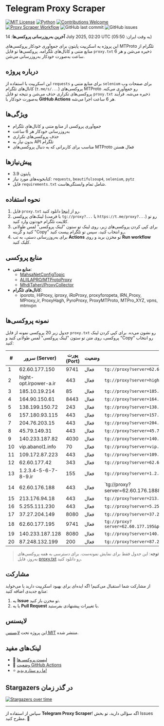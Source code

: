 # Telegram Proxy Scraper

[![MIT License](https://img.shields.io/badge/license-MIT-blue.svg)](https://opensource.org/licenses/MIT)
[![Python](https://img.shields.io/badge/python-3.9-blue)](https://www.python.org/downloads/)
[![Contributions Welcome](https://img.shields.io/badge/contributions-welcome-brightgreen.svg?style=flat)](https://github.com/Argh94/telegram-proxy-scraper/issues)
[![Proxy Scraper Workflow](https://github.com/Poriya58p/telegram-proxy-scraper/actions/workflows/scraper.yml/badge.svg)](https://github.com/Argh94/telegram-proxy-scraper/actions/workflows/scraper.yml)
![GitHub last commit](https://img.shields.io/github/last-commit/Argh94/telegram-proxy-scraper)
![GitHub issues](https://img.shields.io/github/issues/Argh94/telegram-proxy-scraper)

**آخرین به‌روزرسانی پروکسی‌ها**: 14 July 2025, 02:20 UTC (به وقت ایران: 05:50)

این پروژه یه اسکریپت پایتون برای جمع‌آوری خودکار پروکسی‌های MTProto تلگرام از منابع متنی و کانال‌های تلگرامه. پروکسی‌ها تو فایل `proxy.txt` ذخیره می‌شن و هر 6 ساعت به‌صورت خودکار به‌روزرسانی می‌شن.

## درباره پروژه

این اسکریپت با استفاده از `requests` برای منابع متنی و `selenium` برای صفحات وب کانال‌های تلگرام (`t.me/s/...`) پروکسی‌های MTProto رو جمع‌آوری می‌کنه. پروکسی‌های تکراری حذف می‌شن و نتیجه تو فایل `proxy.txt` ذخیره می‌شه. فرآیند به‌صورت خودکار با **GitHub Actions** هر 6 ساعت اجرا می‌شه.

## ویژگی‌ها
- جمع‌آوری پروکسی از منابع متنی و کانال‌های تلگرام
- به‌روزرسانی خودکار هر 6 ساعت
- حذف پروکسی‌های تکراری
- بدون نیاز به API تلگرام
- مناسب برای کاربرانی که به دنبال پروکسی‌های MTProto فعال هستن

## پیش‌نیازها
- پایتون 3.9
- کتابخونه‌های مورد نیاز: `requests`, `beautifulsoup4`, `selenium`, `pytz`
- فایل `requirements.txt` شامل تمام وابستگی‌هاست.

## نحوه استفاده
1. فایل `proxy.txt` رو از [اینجا](proxy.txt) دانلود کنید.
2. لینک‌های پروکسی (با فرمت `tg://proxy?...` یا `https://t.me/proxy?...`) رو تو کلاینت تلگرام خودتون وارد کنید.
3. برای کپی کردن پروکسی‌های زیر، روی لینک تو ستون "لینک پروکسی" لمس طولانی کنید و گزینه "Copy" رو انتخاب کنید، سپس تو تلگرام پیست کنید.
4. برای به‌روزرسانی دستی، به تب **Actions** تو مخزن برید و روی **Run workflow** کلیک کنید.

## منابع پروکسی
- **منابع متنی**:
  - [MahsaNetConfigTopic](https://raw.githubusercontent.com/MahsaNetConfigTopic/proxy/main/proxies.txt)
  - [ALIILAPRO/MTProtoProxy](https://raw.githubusercontent.com/ALIILAPRO/MTProtoProxy/main/proxy-list.txt)
  - [MhdiTaheri/ProxyCollector](https://raw.githubusercontent.com/MhdiTaheri/ProxyCollector/main/proxy.txt)
- **کانال‌های تلگرام**:
  - iporoto, HiProxy, iproxy, iRoProxy, proxyforopeta, IRN_Proxy, MProxy_ir, ProxyHagh, PyroProxy, ProxyMTProto, MTPro_XYZ, vpns, mtmvpn

## نمونه پروکسی‌ها
جدول زیر 20 پروکسی نمونه از فایل `proxy.txt` رو نشون می‌ده. برای کپی کردن لینک پروکسی، روی متن تو ستون "لینک پروکسی" لمس طولانی کنید و "Copy" رو انتخاب کنید:

| #  | سرور (Server)       | پورت (Port) | وضعیت     | لینک پروکسی                     |
|----|---------------------|-------------|-----------|---------------------------------|
| 1 | 62.60.177.150 | 9741 | فعال | `tg://proxy?server=62.60.177.150&port=9741&secret=ee0000f00f0f775555fffffff5006e2e696d656469612e737465616d706f77657265642e636f6d` |
| 2 | hight-opt.irpower-a.ir | 443 | فعال | `tg://proxy?server=hight-opt.irpower-a.ir&port=443&secret=eed77db43ee3721f0fcb40a4ff63b5cd276D656469612E737465616D706F77657265642E636F6D` |
| 3 | 185.10.19.214 | 85 | فعال | `tg://proxy?server=185.10.19.214&port=85&secret=eec3c91d2178694563acb01e6f24757b757a756c612e6972` |
| 4 | 164.90.150.61 | 8443 | فعال | `tg://proxy?server=164.90.150.61&port=8443&secret=ee151151151151151151151151151151157777772e6170706c652e636f6d` |
| 5 | 138.199.150.72 | 243 | فعال | `tg://proxy?server=138.199.150.72&port=243&secret=eeRighJJvXrFGRMCIMJdCQ` |
| 6 | 157.180.93.115 | 443 | فعال | `tg://proxy?server=157.180.93.115&port=443&secret=ec742282124f04d318551341ead76457` |
| 7 | 204.76.203.15 | 443 | فعال | `tg://proxy?server=204.76.203.15&port=443&secret=15115115115115115115115115115115` |
| 8 | 45.79.149.31 | 443 | فعال | `tg://proxy?server=45.79.149.31&port=443&secret=ee0000f00f0f775555fffffff6006e2e697777772e77696b6970656469612e6f7267` |
| 9 | 140.233.187.82 | 4030 | فعال | `tg://proxy?server=140.233.187.82&port=4030&secret=ee0000f00f0f775555fffffff5006e2e696d656469612e737465616d706f77657265642e636f6d` |
| 10 | vip.abanol1.info | 70 | فعال | `tg://proxy?server=vip.abanol1.info&port=70&secret=eed77db43ee3721f0fcb40a4ff63b5cd276d656469612e737465616d706f77657265642e636f6d` |
| 11 | 109.172.87.223 | 443 | فعال | `tg://proxy?server=109.172.87.223&port=443&secret=7td9tD7jch8Py0Ck_2O1zSdtZWRpYS5zdGVhb` |
| 12 | 62.60.177.42 | 343 | فعال | `tg://proxy?server=62.60.177.42&port=343&secret=FgMBAgABAAfwAwOG4kw63QAAAAAAAAAAAAAAAAAAAAAAAAAAAAAAAA.` |
| 13 | 1.2.3.4-5-6-7-8-9.ir | 155 | فعال | `tg://proxy?server=1.2.3.4-5-6-7-8-9.ir&port=155&secret=7ggggggggggggggggggggggtLXd-Z28tLS0=` |
| 14 | 62.60.176.188 | 443 | فعال | `tg://proxy?server=62.60.176.188&port=443&secret=eed77db43ee3721f0fcb40a4ff63b5cd276D656469612E737465616D706F77657265642E636F6D)‌|‌[همراه](https://t.me/proxy?server=62.60.176.197` |
| 15 | 213.176.94.18 | 443 | فعال | `tg://proxy?server=213.176.94.18&port=443&secret=ee151151151151151151151151151151156D656469612E737465616D706F77657265642E636F6D` |
| 16 | 5.255.111.230 | 443 | فعال | `tg://proxy?server=5.255.111.230&port=443&secret=7u0h9W68_BTpDShqHaz086xzMy5hbWF6b25hd3MuY29t` |
| 17 | 37.27.204.149 | 8080 | فعال | `tg://proxy?server=37.27.204.149&port=8080&secret=7k0eee___00000____222-4tLXd3dy5zeG8tPQ==)__` |
| 18 | 62.60.177.195 | 9741 | فعال | `tg://proxy?server=62.60.177.195&port=9741&secret=ee0000f00f0f775555fffffff5006e2e696d656469612e737465616d706f77657265642e636f6dhjkkjtredxgjk` |
| 19 | 140.233.187.128 | 8080 | فعال | `tg://proxy?server=140.233.187.128&port=8080&secret=eed77db43ee3721f0fcb40a4ff63b5cd276d656469612e737465616d706f77657265642e636f6d` |
| 20 | 87.248.132.199 | 200 | فعال | `tg://proxy?server=87.248.132.199&port=200&secret=eeNEgYdJvXrFGRMCIMJdCQ` |


> **توجه**: این جدول فقط برای نمایش نمونه‌ست. برای دسترسی به همه پروکسی‌های به‌روز، فایل [proxy.txt](proxy.txt) رو دانلود کنید.

## مشارکت
از مشارکت شما استقبال می‌کنیم! اگه ایده‌ای برای بهبود اسکریپت دارید یا می‌خواید منابع جدیدی اضافه کنید:
1. یه **Issue** تو مخزن باز کنید.
2. یا یه **Pull Request** با تغییرات پیشنهادی بفرستید.

## لایسنس
این پروژه تحت [لایسنس MIT](LICENSE) منتشر شده.

## لینک‌های مفید
- 📄 [لیست پروکسی‌ها](proxy.txt)
- 🚀 [وضعیت GitHub Actions](https://github.com/Argh94/telegram-proxy-scraper/actions)
- ⭐ [ما رو ستاره بدید!](https://github.com/Argh94/telegram-proxy-scraper)

## Stargazers در گذر زمان
[![Stargazers over time](https://starchart.cc/Argh94/telegram-proxy-scraper.svg?variant=adaptive)](https://starchart.cc/Argh94/telegram-proxy-scraper)

---

سپاس از استفاده از **Telegram Proxy Scraper**! اگه سؤالی دارید، تو بخش Issues مطرح کنید. 🌟
